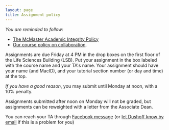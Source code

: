 ```yaml
---
layout: page
title: Assignment policy
---
```


_You are reminded to follow:_

* [The McMaster Academic Integrity Policy](http://www.mcmaster.ca/policy/Students-AcademicStudies/AcademicIntegrity.pdf)
* [Our course policy on collaboration](Collaboration.html).

Assignments are due Friday at 4 PM in the drop boxes on the first floor of the Life Sciences Building (LSB). Put your assignment in the box labeled with the course name and your TA's name. 
Your assignment should have your name (and MacID), and your tutorial section number (or day and time) at the top.

_If you have a good reason_, you may submit until Monday at noon, with a 10% penalty. 

Assignments submitted after noon on Monday will not be graded, but assignments can be reweighted with a letter from the Associate Dean.

You can reach your TA through [Facebook message]({{site.facebook}}) (or [let Dushoff know by email](mailto:{{site.email}}) if this is a problem for you)
